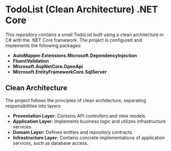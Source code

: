 # TodoList (Clean Architecture) .NET Core

This repository contains a small TodoList built using a clean architecture in C# with the .NET Core framework. The project is configured and implements the following packages:

- **AutoMapper.Extensions.Microsoft.DependencyInjection**
- **FluentValidation**
- **Microsoft.AspNetCore.OpenApi**
- **Microsoft.EntityFrameworkCore.SqlServer**

## Clean Architecture
The project follows the principles of clean architecture, separating responsibilities
into layers:

- **Presentation Layer:** Contains API controllers and view models.
- **Application Layer:** Implements business logic and utilizes infrastructure services.
- **Domain Layer:** Defines entities and repository contracts.
- **Infrastructure Layer:** Contains concrete implementations of application services, such as database access.
